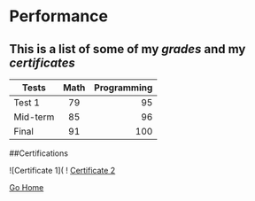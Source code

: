 # Performance

## This is a list of some of my _grades_ and my _certificates_

| Tests | Math | Programming |
|-------|:-------:|-----:|
| Test 1 | 79 | 95 |
| Mid-term | 85 | 96 |
| Final | 91 | 100 |


##Certifications

![Certificate 1](
! [Certificate 2](https://www.creativecertificates.com/wp-content/uploads/2014/03/certificate-of-excellence.jpg)

[Go Home](./README.md)
